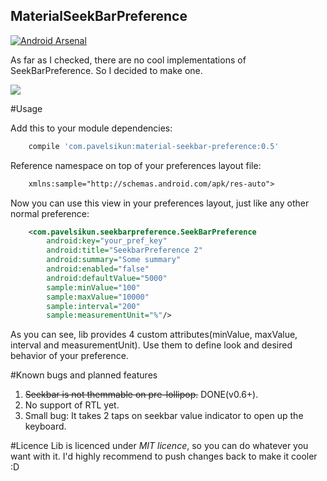 ## MaterialSeekBarPreference

[![Android Arsenal](https://img.shields.io/badge/Android%20Arsenal-MaterialSeekBarPreference-brightgreen.svg?style=flat)](http://android-arsenal.com/details/1/1756)

As far as I checked, there are no cool implementations of SeekBarPreference. So I decided to make one.

![](https://raw.githubusercontent.com/MrBIMC/MaterialSeekBarPreference/master/SCREENSHOT-1.png)

#Usage

Add this to your module dependencies:
```groovy
    compile 'com.pavelsikun:material-seekbar-preference:0.5'
````

Reference namespace on top of your preferences layout file:
```xml
    xmlns:sample="http://schemas.android.com/apk/res-auto">
````

Now you can use this view in your preferences layout, just like any other normal preference:
```xml
    <com.pavelsikun.seekbarpreference.SeekBarPreference
        android:key="your_pref_key"
        android:title="SeekbarPreference 2"
        android:summary="Some summary"
        android:enabled="false"
        android:defaultValue="5000"
        sample:minValue="100"
        sample:maxValue="10000"
        sample:interval="200"
        sample:measurementUnit="%"/>
````

As you can see, lib provides 4 custom attributes(minValue, maxValue, interval and measurementUnit). 
Use them to define look and desired behavior of your preference.

#Known bugs and planned features
1. ~~Seekbar is not themmable on pre-lollipop.~~ DONE(v0.6+).
2. No support of RTL yet.
3. Small bug: It takes 2 taps on seekbar value indicator to open up the keyboard.

#Licence
Lib is licenced under *MIT licence*, so you can do whatever you want with it.
I'd highly recommend to push changes back to make it cooler :D

